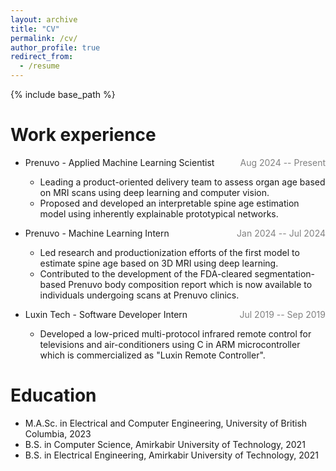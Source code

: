 ```yaml
---
layout: archive
title: "CV"
permalink: /cv/
author_profile: true
redirect_from:
  - /resume
---
```


{% include base_path %}

Work experience
======
* Prenuvo - Applied Machine Learning Scientist <span style="float:right; color:gray">Aug 2024 -- Present</span>
  * Leading a product-oriented delivery team to assess organ age based on MRI scans using deep learning and computer vision.
  * Proposed and developed an interpretable spine age estimation model using inherently explainable prototypical networks.

* Prenuvo - Machine Learning Intern <span style="float:right; color:gray">Jan 2024 -- Jul 2024</span>
  * Led research and productionization efforts of the first model to estimate spine age based on 3D MRI using deep learning.
  * Contributed to the development of the FDA-cleared segmentation-based Prenuvo body composition report which is now available to individuals undergoing scans at Prenuvo clinics.

* Luxin Tech - Software Developer Intern <span style="float:right; color:gray">Jul 2019 -- Sep 2019</span>
  * Developed a low-priced multi-protocol infrared remote control for televisions and air-conditioners using C in ARM microcontroller which is commercialized as "Luxin Remote Controller".

Education
======
* M.A.Sc. in Electrical and Computer Engineering, University of British Columbia, 2023
* B.S. in Computer Science, Amirkabir University of Technology, 2021
* B.S. in Electrical Engineering, Amirkabir University of Technology, 2021
  
<!-- Teaching
======
  <ul>{% for post in site.teaching reversed %}
    {% include archive-single-cv.html %}
  {% endfor %}</ul>
  
Service and leadership
======
* Currently signed in to 43 different slack teams -->
